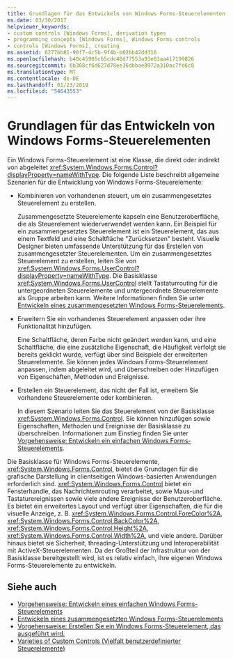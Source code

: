 ```yaml
---
title: Grundlagen für das Entwickeln von Windows Forms-Steuerelementen
ms.date: 03/30/2017
helpviewer_keywords:
- custom controls [Windows Forms], derivation types
- programming concepts [Windows Forms], Windows Forms controls
- controls [Windows Forms], creating
ms.assetid: 6277bb81-90f7-4c5b-9f4b-b02bb42dd316
ms.openlocfilehash: b40c45905c65cdc40d77553a93e83aa417199826
ms.sourcegitcommit: 6b308cf6d627d78ee36dbbae8972a310ac7fd6c8
ms.translationtype: MT
ms.contentlocale: de-DE
ms.lasthandoff: 01/23/2019
ms.locfileid: "54643553"
---
```

# <a name="windows-forms-control-development-basics"></a>Grundlagen für das Entwickeln von Windows Forms-Steuerelementen
Ein Windows Forms-Steuerelement ist eine Klasse, die direkt oder indirekt von abgeleitet <xref:System.Windows.Forms.Control?displayProperty=nameWithType>. Die folgende Liste beschreibt allgemeine Szenarien für die Entwicklung von Windows Forms-Steuerelemente:  
  
-   Kombinieren von vorhandenen steuert, um ein zusammengesetztes Steuerelement zu erstellen.  
  
     Zusammengesetzte Steuerelemente kapseln eine Benutzeroberfläche, die als Steuerelement wiederverwendet werden kann. Ein Beispiel für ein zusammengesetztes Steuerelement ist ein Steuerelement, das aus einem Textfeld und eine Schaltfläche "Zurücksetzen" besteht. Visuelle Designer bieten umfassende Unterstützung für das Erstellen von zusammengesetzter Steuerelementen. Um ein zusammengesetztes Steuerelement zu erstellen, leiten Sie von <xref:System.Windows.Forms.UserControl?displayProperty=nameWithType>. Die Basisklasse <xref:System.Windows.Forms.UserControl> stellt Tastaturrouting für die untergeordneten Steuerelemente und untergeordnete Steuerelemente als Gruppe arbeiten kann. Weitere Informationen finden Sie unter [Entwickeln eines zusammengesetzten Windows Forms-Steuerelements](../../../../docs/framework/winforms/controls/developing-a-composite-windows-forms-control.md).  
  
-   Erweitern Sie ein vorhandenes Steuerelement anpassen oder ihre Funktionalität hinzufügen.  
  
     Eine Schaltfläche, deren Farbe nicht geändert werden kann, und eine Schaltfläche, die eine zusätzliche Eigenschaft, die Häufigkeit verfolgt sie bereits geklickt wurde, verfügt über sind Beispiele der erweiterten Steuerelemente. Sie können jedes Windows Forms-Steuerelement anpassen, indem abgeleitet wird, und überschreiben oder Hinzufügen von Eigenschaften, Methoden und Ereignisse.  
  
-   Erstellen ein Steuerelement, das nicht der Fall ist, erweitern Sie vorhandene Steuerelemente oder kombinieren.  
  
     In diesem Szenario leiten Sie das Steuerelement von der Basisklasse <xref:System.Windows.Forms.Control>. Sie können hinzufügen sowie Eigenschaften, Methoden und Ereignisse der Basisklasse zu überschreiben. Informationen zum Einstieg finden Sie unter [Vorgehensweise: Entwickeln ein einfachen Windows Forms-Steuerelements](../../../../docs/framework/winforms/controls/how-to-develop-a-simple-windows-forms-control.md).  
  
 Die Basisklasse für Windows Forms-Steuerelemente, <xref:System.Windows.Forms.Control>, bietet die Grundlagen für die grafische Darstellung in clientseitigen Windows-basierten Anwendungen erforderlich sind. <xref:System.Windows.Forms.Control> bietet ein Fensterhandle, das Nachrichtenrouting verarbeitet, sowie Maus-und Tastaturereignissen sowie viele andere Ereignisse der Benutzeroberfläche. Es bietet ein erweitertes Layout und verfügt über Eigenschaften, die für die visuelle Anzeige, z. B. <xref:System.Windows.Forms.Control.ForeColor%2A>, <xref:System.Windows.Forms.Control.BackColor%2A>, <xref:System.Windows.Forms.Control.Height%2A>, <xref:System.Windows.Forms.Control.Width%2A>, und viele andere. Darüber hinaus bietet sie Sicherheit, threading-Unterstützung und Interoperabilität mit ActiveX-Steuerelementen. Da der Großteil der Infrastruktur von der Basisklasse bereitgestellt wird, ist es relativ einfach, Ihre eigenen Windows Forms-Steuerelemente zu entwickeln.  
  
## <a name="see-also"></a>Siehe auch
- [Vorgehensweise: Entwickeln eines einfachen Windows Forms-Steuerelements](../../../../docs/framework/winforms/controls/how-to-develop-a-simple-windows-forms-control.md)
- [Entwickeln eines zusammengesetzten Windows Forms-Steuerelements](../../../../docs/framework/winforms/controls/developing-a-composite-windows-forms-control.md)
- [Vorgehensweise: Erstellen Sie ein Windows Forms-Steuerelement, das ausgeführt wird.](../../../../docs/framework/winforms/controls/how-to-create-a-windows-forms-control-that-shows-progress.md)
- [Varieties of Custom Controls (Vielfalt benutzerdefinierter Steuerelemente)](../../../../docs/framework/winforms/controls/varieties-of-custom-controls.md)
